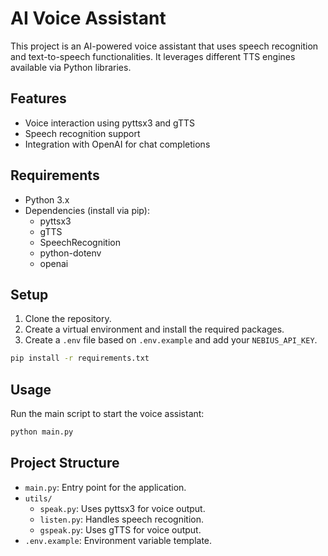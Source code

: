 # AI Voice Assistant

This project is an AI-powered voice assistant that uses speech recognition and text-to-speech functionalities. It leverages different TTS engines available via Python libraries.

## Features
- Voice interaction using pyttsx3 and gTTS
- Speech recognition support
- Integration with OpenAI for chat completions

## Requirements
- Python 3.x
- Dependencies (install via pip):
  - pyttsx3
  - gTTS
  - SpeechRecognition
  - python-dotenv
  - openai

## Setup
1. Clone the repository.
2. Create a virtual environment and install the required packages.
3. Create a `.env` file based on `.env.example` and add your `NEBIUS_API_KEY`.

```bash
pip install -r requirements.txt
```

## Usage
Run the main script to start the voice assistant:

```bash
python main.py
```

## Project Structure
- `main.py`: Entry point for the application.
- `utils/`
  - `speak.py`: Uses pyttsx3 for voice output.
  - `listen.py`: Handles speech recognition.
  - `gspeak.py`: Uses gTTS for voice output.
- `.env.example`: Environment variable template.
